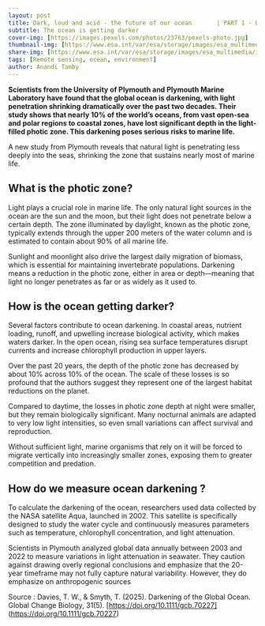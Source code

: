 ```yaml
---
layout: post
title: Dark, loud and acid - the future of our ocean       | PART 1 - Dark
subtitle: The ocean is getting darker
cover-img: [https://images.pexels.com/photos/23763/pexels-photo.jpg]
thumbnail-img: [https://www.esa.int/var/esa/storage/images/esa_multimedia/images/2005/07/envisat_image_of_a_phytoplankton_bloom_in_the_baltic_sea/10027107-4-eng-GB/Envisat_image_of_a_phytoplankton_bloom_in_the_Baltic_Sea_pillars.jpg]
share-img: [https://www.esa.int/var/esa/storage/images/esa_multimedia/images/2005/07/envisat_image_of_a_phytoplankton_bloom_in_the_baltic_sea/10027107-4-eng-GB/Envisat_image_of_a_phytoplankton_bloom_in_the_Baltic_Sea_pillars.jpg]
tags: [Remote sensing, ocean, environment]
author: Anandi Tamby
---
```


**Scientists from the University of Plymouth and Plymouth Marine Laboratory have found that the global ocean is darkening, with light penetration shrinking dramatically over the past two decades. Their study shows that nearly 10% of the world’s oceans, from vast open-sea and polar regions to coastal zones, have lost significant depth in the light-filled photic zone. This darkening poses serious risks to marine life.**

A new study from Plymouth reveals that natural light is penetrating less deeply into the seas, shrinking the zone that sustains nearly most of marine life.

## What is the photic zone?

Light plays a crucial role in marine life. The only natural light sources in the ocean are the sun and the moon, but their light does not penetrate below a certain depth. The zone illuminated by daylight, known as the photic zone, typically extends through the upper 200 meters of the water column and is estimated to contain about 90% of all marine life.

Sunlight and moonlight also drive the largest daily migration of biomass, which is essential for maintaining invertebrate populations. Darkening means a reduction in the photic zone, either in area or depth—meaning that light no longer penetrates as far or as widely as it used to.

## How is the ocean getting darker?

Several factors contribute to ocean darkening. In coastal areas, nutrient loading, runoff, and upwelling increase biological activity, which makes waters darker. In the open ocean, rising sea surface temperatures disrupt currents and increase chlorophyll production in upper layers.

Over the past 20 years, the depth of the photic zone has decreased by about 10% across 10% of the ocean. The scale of these losses is so profound that the authors suggest they represent one of the largest habitat reductions on the planet.

Compared to daytime, the losses in photic zone depth at night were smaller, but they remain biologically significant. Many nocturnal animals are adapted to very low light intensities, so even small variations can affect survival and reproduction.

Without sufficient light, marine organisms that rely on it will be forced to migrate vertically into increasingly smaller zones, exposing them to greater competition and predation.

## How do we measure ocean darkening ?

To calculate the darkening of the ocean, researchers used data collected by the NASA satellite Aqua, launched in 2002. This satellite is specifically designed to study the water cycle and continuously measures parameters such as temperature, chlorophyll concentration, and light attenuation.

Scientists in Plymouth analyzed global data annually between 2003 and 2022 to measure variations in light attenuation in seawater. They caution against drawing overly regional conclusions and emphasize that the 20-year timeframe may not fully capture natural variability. However, they do emphasize on anthropogenic sources

Source :
Davies, T. W., & Smyth, T. (2025). Darkening of the Global Ocean. Global Change Biology, 31(5). [https://doi.org/10.1111/gcb.70227] (https://doi.org/10.1111/gcb.70227) 
